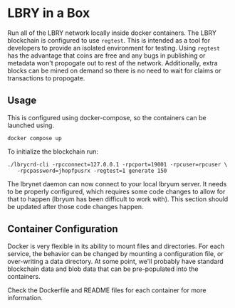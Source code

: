 # LBRY in a Box

Run all of the LBRY network locally inside docker containers. The LBRY
blockchain is configured to use `regtest`. This is intended as a tool
for developers to provide an isolated environment for testing.  Using
`regtest` has the advantage that coins are free and any bugs in
publishing or metadata won't propogate out to rest of the
network. Additionally, extra blocks can be mined on demand so there is
no need to wait for claims or transactions to propogate.

## Usage

This is configured using docker-compose, so the containers can be launched using.

 `docker compose up`

To initialize the blockchain run:

 ```
 ./lbrycrd-cli -rpcconnect=127.0.0.1 -rpcport=19001 -rpcuser=rpcuser \
    -rpcpassword=jhopfpusrx -regtest=1 generate 150
 ```

The lbrynet daemon can now connect to your local lbryum server.  It
needs to be properly configured, which requires some code changes to allow
for that to happen (lbryum has been difficult to work with). This section
should be updated after those code changes happen.


## Container Configuration

Docker is very flexible in its ability to mount files and directories.
For each service, the behavior can be changed by mounting a
configuration file, or over-writing a data directory. At some point,
we'll probably have standard blockchain data and blob data that can be
pre-populated into the containers.

Check the Dockerfile and README files for each container for more information.


